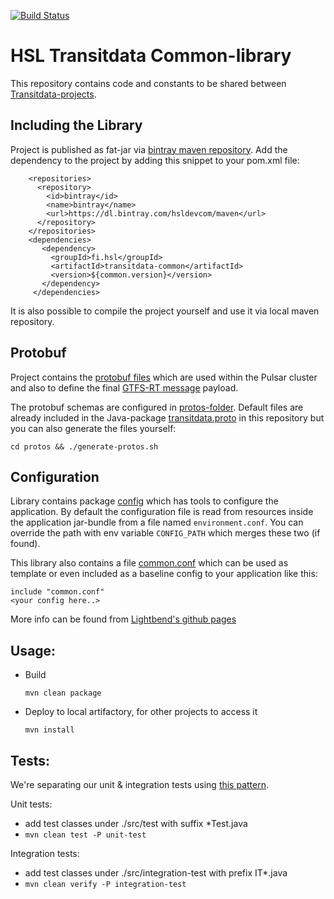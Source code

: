 [![Build Status](https://travis-ci.org/HSLdevcom/transitdata-common.svg?branch=master)](https://travis-ci.org/HSLdevcom/transitdata-common)

# HSL Transitdata Common-library

This repository contains code and constants to be shared between [Transitdata-projects](https://github.com/HSLdevcom/transitdata).


## Including the Library

Project is published as fat-jar via [bintray maven repository](https://bintray.com/hsldevcom/maven/transitdata-common).
Add the dependency to the project by adding this snippet to your pom.xml file:

```
    <repositories>
      <repository>
        <id>bintray</id>
        <name>bintray</name>
        <url>https://dl.bintray.com/hsldevcom/maven</url>
      </repository>
    </repositories>
    <dependencies>
       <dependency>
         <groupId>fi.hsl</groupId>
         <artifactId>transitdata-common</artifactId>
         <version>${common.version}</version>
       </dependency>
     </dependencies>
```   


It is also possible to compile the project yourself and use it via local maven repository.


## Protobuf

Project contains the [protobuf files](https://developers.google.com/protocol-buffers/)
which are used within the Pulsar cluster and also to define the final
[GTFS-RT message](https://developers.google.com/transit/gtfs-realtime/gtfs-realtime-proto) payload.

The protobuf schemas are configured in [protos-folder](/protos).
Default files are already included in the Java-package [transitdata.proto](src/main/java/fi/hsl/common/transitdata/proto)
in this repository but you can also generate the files yourself:

 `cd protos && ./generate-protos.sh`   


## Configuration

Library contains package [config](src/main/java/fi/hsl/common/config) which has tools to configure the application.
By default the configuration file is read from resources inside the application jar-bundle from a file named `environment.conf`.
You can override the path with env variable `CONFIG_PATH` which merges these two (if found).

This library also contains a file [common.conf](src/main/resources/common.conf) which can be used as template or even
included as a baseline config to your application like this:

  `include "common.conf"`   
  `<your config here..>`   


More info can be found from [Lightbend's github pages](https://github.com/lightbend/config)

## Usage:

- Build

  `mvn clean package`

- Deploy to local artifactory, for other projects to access it

  `mvn install`


## Tests:

We're separating our unit & integration tests using [this pattern](https://www.petrikainulainen.net/programming/maven/integration-testing-with-maven/).

Unit tests:

- add test classes under ./src/test with suffix *Test.java
- `mvn clean test -P unit-test`   

Integration tests:

- add test classes under ./src/integration-test with prefix IT*.java
- `mvn clean verify -P integration-test`   
